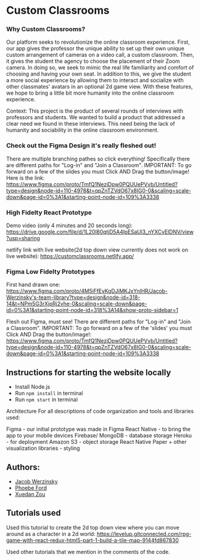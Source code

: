 # Custom Classrooms

### Why Custom Classrooms?
Our platform seeks to revolutionize the online classroom experience. First, our app gives the professor the unique ability to set up their own unique custom arrangement of cameras on a video call, a custom classroom. Then, it gives the student the agency to choose the placement of their Zoom camera. In doing so, we seek to mimic the real life familiarity and comfort of choosing and having your own seat. In addition to this, we give the student a more social experience by allowing them to interact and socialize with other classmates' avatars in an optional 2d game view. With these features, we hope to bring a little bit more humanity into the online classroom experience. 

Context: This project is the product of several rounds of interviews with professors and students. We wanted to build a product that addressed a clear need we found in these interviews. This need being the lack of humanity and sociability in the online classroom environment. 

### Check out the Figma Design it's really fleshed out! 
There are multiple branching pathes so click everything! Specifically there are different paths for "Log-in" and "Join a Classroom". IMPORTANT: To go forward on a few of the slides you must Click AND Drag the button/image! Here is the link: https://www.figma.com/proto/TmfQ1NezjDpw0PQUUePVvb/Untitled?type=design&node-id=110-4978&t=qpZnTZVdO67x8IG0-0&scaling=scale-down&page-id=0%3A1&starting-point-node-id=109%3A3338

### High Fidelty React Prototype

Demo video (only 4 minutes and 20 seconds long):
https://drive.google.com/file/d/1L20l80qtjD5A4lpESaUl3_nYXCvEIDNV/view?usp=sharing

netlify link with live website(2d top down view currently does not work on live website): 
https://customclassrooms.netlify.app/

### Figma Low Fidelty Prototypes

First hand drawn one: https://www.figma.com/proto/4M5iFfEyKgDJiMKJxYnlHR/Jacob-Werzinsky's-team-library?type=design&node-id=318-14&t=NPm5G3rXjpRj2vhe-0&scaling=scale-down&page-id=0%3A1&starting-point-node-id=318%3A14&show-proto-sidebar=1

Flesh out Figma, must see! There are different paths for "Log-in" and "Join a Classroom". IMPORTANT: To go forward on a few of the 'slides' you must Click AND Drag the button/image!: https://www.figma.com/proto/TmfQ1NezjDpw0PQUUePVvb/Untitled?type=design&node-id=110-4978&t=qpZnTZVdO67x8IG0-0&scaling=scale-down&page-id=0%3A1&starting-point-node-id=109%3A3338

## Instructions for starting the website locally

- Install Node.js
- Run `npm install` in terminal
- Run `npm start` in terminal

Architecture
For all descriptions of code organization and tools and libraries used:

Figma - our initial prototype was made in Figma 
React Native - to bring the app to your mobile devices
Firebase/ MongoDB - database storage
Heroku - for deployment
Amazon S3 - object storage
React Native Paper + other visualization libraries - styling

## Authors: 
- [Jacob Werzinsky](https://github.com/jts307)
- [Phoebe Ford](https://github.com/pford106)
- [Xuedan Zou](https://github.com/actbee)

## Tutorials used

Used this tutorial to create the 2d top down view where you can move around as a character in a 2d world: https://levelup.gitconnected.com/rpg-game-with-react-redux-html5-part-1-build-a-tile-map-9144fd867830

Used other tutorials that we mention in the comments of the code. 


